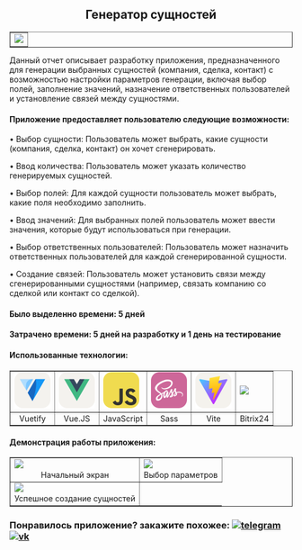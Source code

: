 <h2 align="center">Генератор сущностей</h2>
<div width="100%" align="center">
<table width="600px" cellSpacing="1" cellpadding="1" border="1">
<tr><td><img  width="600px" src="https://github.com/user-attachments/assets/12927cab-59d8-43b6-b64f-b8a9bdc252e4"></td></tr>
</table>
  </div>
<p>Данный отчет описывает разработку приложения, предназначенного для генерации выбранных сущностей (компания, сделка, контакт) с возможностью настройки параметров генерации, включая выбор полей, заполнение значений, назначение ответственных пользователей и установление связей между сущностями.</p>
<h4>Приложение предоставляет пользователю следующие возможности:</h4>
  <p> • Выбор сущности: Пользователь может выбрать, какие сущности (компания, сделка, контакт) он хочет сгенерировать.</p>
  <p> • Ввод количества: Пользователь может указать количество генерируемых сущностей.</p>
  <p> • Выбор полей: Для каждой сущности пользователь может выбрать, какие поля необходимо заполнить.</p>
  <p> • Ввод значений: Для выбранных полей пользователь может ввести значения, которые будут использоваться при генерации.</p>
  <p> • Выбор ответственных пользователей: Пользователь может назначить ответственных пользователей для каждой сгенерированной сущности.</p>
  <p> • Создание связей: Пользователь может установить связи между сгенерированными сущностями (например, связать компанию со сделкой или контакт со сделкой).</p>
<h4>Было выделенно времени: 5 дней</h4>
<h4>Затрачено времени: 5 дней на разработку и 1 день на тестирование</h4>
  <h4>Использованные технологии: </h4>
  <table cellSpacing="1" cellpadding="1" border="1">
    <tr>
      <td><img width="64px" src="https://github.com/tandpfun/skill-icons/blob/main/icons/Vuetify-Light.svg"></td>
      <td><img  width="64px" src="https://github.com/tandpfun/skill-icons/blob/main/icons/VueJS-Light.svg"></td>
      <td><img  width="64px" src="https://github.com/tandpfun/skill-icons/blob/main/icons/JavaScript.svg"></td>
      <td><img  width="64px" src="https://github.com/tandpfun/skill-icons/blob/main/icons/Sass.svg"></td>
      <td><img  width="64px" src="https://github.com/tandpfun/skill-icons/blob/main/icons/Vite-Light.svg"></td>
      <td><img  width="64px" src="https://github.com/user-attachments/assets/8d146d5c-1c3e-40e5-af64-584c1aadf25f"></td>
    </tr>
    <tr>
      <td align="center">Vuetify</td>
    <td align="center">Vue.JS</td>
    <td align="center">JavaScript</td>
    <td align="center">Sass</td>
    <td align="center">Vite</td>
    <td align="center">Bitrix24</td>
      </tr>
  </table>
<h4>Демонстрация работы приложения:</h4>
<table width="100%" cellSpacing="1" cellpadding="1" border="1">
  <tr>
    <td><img  width="100%" src="https://github.com/user-attachments/assets/d1ba1d09-9209-4f25-a353-ebcb05adc9a0"><div align="center">Начальный экран</div></td>
    <td><img  width="100%" src="https://github.com/user-attachments/assets/21de2128-bcbb-48e0-9ff5-8c8681a533f8"><div align="center">Выбор параметров</div></td>
  </tr>
  <tr>
    <td><img  width="100%" src="https://github.com/user-attachments/assets/fbf8a3c1-cfa7-46ea-a6e1-eb834275a767"><div align="center">Успешное создание сущностей</div></td>
  </tr>
</table>
<h3>Понравилось приложение? закажите похожее: <a target="_blank" href="https://t.me/timofey_bitrix24"><img alt="telegram"  width="32px" height="32px" title="telegram" src="https://github.com/user-attachments/assets/9092b79a-c4e0-45e0-af75-86ce4ad47b8b"></a> <a target="_blank" href="https://vk.com/timofey_bitrix24"><img  width="32px" height="32px" alt="vk" title="vk" src="https://github.com/user-attachments/assets/93ea1801-dd33-43ad-99c1-79c41c8ddfbd"></a></h3>

